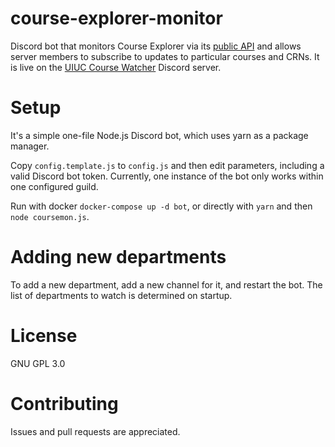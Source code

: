 # course-explorer-monitor

Discord bot that monitors Course Explorer via its [public API](https://courses.illinois.edu/cisdocs/explorer) and allows server members to subscribe to updates to particular courses and CRNs. It is live on the [UIUC Course Watcher](https://discord.gg/buwRCvm) Discord server. 

# Setup

It's a simple one-file Node.js Discord bot, which uses yarn as a package manager. 

Copy `config.template.js` to `config.js` and then edit parameters, including a valid Discord bot token. Currently, one instance of the bot only works within one configured guild. 

Run with docker `docker-compose up -d bot`, or directly with `yarn` and then `node coursemon.js`. 

# Adding new departments

To add a new department, add a new channel for it, and restart the bot. The list of departments to watch is determined on startup. 

# License

GNU GPL 3.0

# Contributing

Issues and pull requests are appreciated. 
